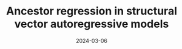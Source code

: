 ---
title: "Ancestor regression in structural vector autoregressive models"
collection: publications
category: eth
permalink: /publication/2024-Ancestor
date: 2024-03-06
link: 'https://doi.org/10.48550/arXiv.2403.03778'
paperurl: '/files/pdf/research/2024-Ancestor.pdf'
github: 'https://github.com/cschultheiss/SVAR-Ancestor'
citation: 'Christoph Schultheiss, Markus Ulmer, and Peter Bühlmann. 2024. &quot;Ancestor regression in structural vector autoregressive models.&quot; <i>arXiv e-prints</i>, arXiv:2403.03778'
---
